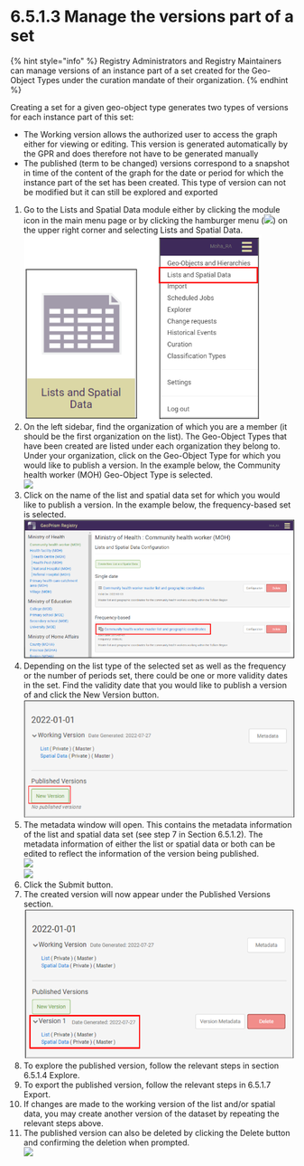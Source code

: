 # 6.5.1.3 Manage the versions part of a set

{% hint style="info" %}
Registry Administrators and Registry Maintainers can manage versions of an instance part of a set created for the Geo-Object Types under the curation mandate of their organization.
{% endhint %}

Creating a set for a given geo-object type generates two types of versions for each instance part of this set:&#x20;

* The Working version allows the authorized user to access the graph either for viewing or editing. This version is generated automatically by the GPR and does therefore not have to be generated manually&#x20;
* The published (term to be changed) versions correspond to a snapshot in time of the content of the graph for the date or period for which the instance part of the set has been created. This type of version can not be modified but it can still be explored and exported

1. Go to the Lists and Spatial Data module either by clicking the module icon in the main menu page or by clicking the hamburger menu (![](https://lh3.googleusercontent.com/4ieAODNcwrlKZ6iUiZnYlbLGZmQJiEse\_Z8mls7B1vwiKHOfldO3TWH3smxfa1IJQb\_BhxM7c6iTe--Wm0sPvlovt4jp-DaoMkTqq5MNslg-imIrXqyoa3A3Fnq-Ct\_7AAaQzW-xMCIbev1kGSUU8xN5v8iFIayG4z8c4H78mU80Ms6J\_4PBB1ghQw)) on the upper right corner and selecting Lists and Spatial Data.\
   ![](<../../../../../.gitbook/assets/image (19) (1) (1).png>)
2. On the left sidebar, find the organization of which you are a member (it should be the first organization on the list). The Geo-Object Types that have been created are listed under each organization they belong to. Under your organization, click on the Geo-Object Type for which you would like to publish a version. In the example below, the Community health worker (MOH) Geo-Object Type is selected.\
   ![](https://lh5.googleusercontent.com/MOAD6c5hx16S0-v4KLMLrkl45-Izl8LY8p27CNqmRLEt56VLZljFFE9oSRHOFbuEN9g5v4wK80ijuORjWWpQ00KAvFEWfDdepN3laiZs7EndvmikOVrwFc-YdGd47WIX9bJg8BZxr-KcP\_yHgOfpavSNaI2avmS3IzSlJQyKtp2sk7zwvMBHo2qkjg)
3. Click on the name of the list and spatial data set for which you would like to publish a version. In the example below, the frequency-based set is selected.\
   ![](<../../../../../.gitbook/assets/image (18) (2).png>)
4. Depending on the list type of the selected set as well as the frequency or the number of periods set, there could be one or more validity dates in the set. Find the validity date that you would like to publish a version of and click the New Version button.\
   ![](<../../../../../.gitbook/assets/image (2) (1) (1).png>)
5. The metadata window will open. This contains the metadata information of the list and spatial data set (see step 7 in Section 6.5.1.2). The metadata information of either the list or spatial data or both can be edited to reflect the information of the version being published.\
   ![](https://lh3.googleusercontent.com/W-5aE0QpiLSVxpxkZ\_m8QkIAjS57s\_GFbynDuE5T4Kn9h-z2ARjtsCSkpgQlq0lERXSS2rJcjbwx45Td4pqiurwZzv1fPE\_iLM58TPT\_qRa5tVFQYKAEauw9jX12u4YSfKPl42DhM0LmiBe4x2v9blErj6wA0hZfhiq\_CdFK01v9Ukfdb4mubeTSuA)\
   ![](https://lh4.googleusercontent.com/k-iT4mJYjR3vfgZEbvRilXn5fsoAyQEov-67X\_BwPTLtcerFv9uVwSv2ZhRNDjsmgmIh9br6-HqrP6KGN7Hd2j-PBkuO-Gmh5TMSn-jLFhfHuzA-pUNdZ89q2H3iSaL6GXeeT6Dkw90VbvJaembrSU62Jproftclg0xPPk6z0aKVQfwI8Wez9w7Saw)
6. Click the Submit button.&#x20;
7. The created version will now appear under the Published Versions section.\
   ![](<../../../../../.gitbook/assets/image (4) (2).png>)
8. To explore the published version, follow the relevant steps in section 6.5.1.4 Explore.&#x20;
9. To export the published version, follow the relevant steps in 6.5.1.7 Export.&#x20;
10. If changes are made to the working version of the list and/or spatial data, you may create another version of the dataset by repeating the relevant steps above.&#x20;
11. The published version can also be deleted by clicking the Delete button and confirming the deletion when prompted.\
    ![](https://lh3.googleusercontent.com/WNsNqjd7cbnSaU9xTakVP03LfAscANxzp9Sp7-9b5GBUrRUqXHZfVBZ3KKkilid4lX8rzW4J3L8CDv5I1B-hgolyQMDYB3N2e14mIz6eIfdI4hMcW666WX2UMvRFFGSrtXQIpnJGi6e3gMZ6nx-c4GYMLTjJQk2CuALH64NAV2ggxAG5bm30MPd7Vg)



